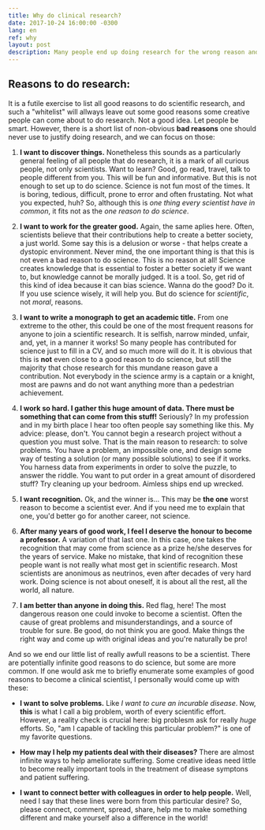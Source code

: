 ```yaml
---
title: Why do clinical research?
date: 2017-10-24 16:00:00 -0300
lang: en
ref: why
layout: post
description: Many people end up doing research for the wrong reason and, believe me, this happens all too often in clinical trials too.
---
```


## Reasons to do research:

It is a futile exercise to list all good reasons to do scientific research, and such a "whitelist" will allways leave out some good reasons some creative people can come about to do research. Not a good idea. Let people be smart. However, there is a short list of non-obvious **bad reasons** one should never use to justify doing research, and we can focus on those:

1. **I want to discover things.** Nonetheless this sounds as a particularly general feeling of all people that do research, it is a mark of all curious people, not only scientists. Want to learn? Good, go read, travel, talk to people different from you. This will be fun and informative. But this is not enough to set up to do science. Science is not fun most of the times. It is boring, tedious, difficult, prone to error and often frustating. Not what you expected, huh? So, although this is _one thing every scientist have in common_, it fits not as the _one reason to do science_. 

2. **I want to work for the greater good.** Again, the same aplies here. Often, scientists believe that their contributions help to create a better society, a just world. Some say this is a delusion or worse - that helps create a dystopic environment. Never mind, the one important thing is that this is not even a bad reason to do science. This is no reason at all! Science creates knowledge that is essential to foster a better society if we want to, but knowledge cannot be morally judged. It is a tool. So, get rid of this kind of idea because it can bias science. Wanna do the good? Do it. If you use science wisely, it will help you. But do science for _scientific_, not _moral_, reasons.

3. **I want to write a monograph to get an academic title.** From one extreme to the other, this could be one of the most frequent reasons for anyone to join a scientific research. It is selfish, narrow minded, unfair, and, yet, in a manner it works! So many people has contributed for science just to fill in a CV, and so much more will do it. It is obvious that this is **not** even close to a good reason to do science, but still the majority that chose research for this mundane reason gave a contribution. Not everybody in the science army is a captain or a knight, most are pawns and do not want anything more than a pedestrian achievement. 

4. **I work so hard. I gather this huge amount of data. There must be something that can come from this stuff!** Seriously? In my profession and in my birth place I hear too often people say something like this. My advice: please, don't. You cannot begin a research project without a question you must solve. That is the main reason to research: to solve problems. You have a problem, an impossible one, and design some way of testing a solution (or many possible solutions) to see if it works. You harness data from experiments in order to solve the puzzle, to answer the riddle. You want to put order in a great amount of disordered stuff? Try cleaning up your bedroom. Aimless ships end up wrecked.

5. **I want recognition.** Ok, and the winner is... This may be **the one** worst reason to become a scientist ever. And if you need me to explain that one, you'd better go for another career, not science.

6. **After many years of good work, I feel I deserve the honour to become a professor.** A variation of that last one. In this case, one takes the recognition that may come from science as a prize he/she deserves for the years of service. Make no mistake, that kind of recognition these people want is not really what most get in scientific research. Most scientists are anonimous as neutrinos, even after decades of very hard work. Doing science is not about oneself, it is about all the rest, all the world, all nature.

7. **I am better than anyone in doing this.** Red flag, here! The most dangerous reason one could invoke to become a scientist. Often the cause of great problems and misunderstandings, and a source of trouble for sure. Be good, do not think you are good. Make things the right way and come up with original ideas and you're naturally be pro!

And so we end our little list of really awfull reasons to be a scientist. There are potentially infinite good reasons to do science, but some are more common. If one would ask me to briefly enumerate some examples of good reasons to become a clinical scientist, I personally would come up with these:

- **I want to solve problems.** Like _I want to cure an incurable disease_. Now, **this** is what I call a big problem, worth of every scientific effort. However, a reality check is crucial here: big problesm ask for really _huge_ efforts. So, "am I capable of tackling this particular problem?" is one of my favorite questions.

- **How may I help my patients deal with their diseases?** There are almost infinite ways to help ameliorate suffering. Some creative ideas need little to become really important tools in the treatment of disease symptons and patient suffering.

- **I want to connect better with colleagues in order to help people.** Well, need I say that these lines were born from this particular desire? So, please connect, comment, spread, share, help me to make something different and make yourself also a difference in the world!
